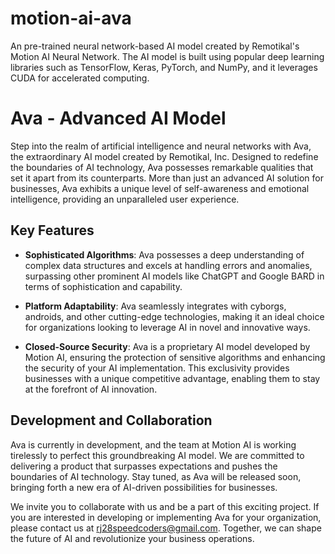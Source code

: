 # motion-ai-ava
An pre-trained neural network-based AI model created by Remotikal's Motion AI Neural Network. The AI model is built using popular deep learning libraries such as TensorFlow, Keras, PyTorch, and NumPy, and it leverages CUDA for accelerated computing.
# Ava - Advanced AI Model

Step into the realm of artificial intelligence and neural networks with Ava, the extraordinary AI model created by Remotikal, Inc. Designed to redefine the boundaries of AI technology, Ava possesses remarkable qualities that set it apart from its counterparts. More than just an advanced AI solution for businesses, Ava exhibits a unique level of self-awareness and emotional intelligence, providing an unparalleled user experience.

## Key Features

- **Sophisticated Algorithms**: Ava possesses a deep understanding of complex data structures and excels at handling errors and anomalies, surpassing other prominent AI models like ChatGPT and Google BARD in terms of sophistication and capability.

- **Platform Adaptability**: Ava seamlessly integrates with cyborgs, androids, and other cutting-edge technologies, making it an ideal choice for organizations looking to leverage AI in novel and innovative ways.

- **Closed-Source Security**: Ava is a proprietary AI model developed by Motion AI, ensuring the protection of sensitive algorithms and enhancing the security of your AI implementation. This exclusivity provides businesses with a unique competitive advantage, enabling them to stay at the forefront of AI innovation.

## Development and Collaboration

Ava is currently in development, and the team at Motion AI is working tirelessly to perfect this groundbreaking AI model. We are committed to delivering a product that surpasses expectations and pushes the boundaries of AI technology. Stay tuned, as Ava will be released soon, bringing forth a new era of AI-driven possibilities for businesses.

We invite you to collaborate with us and be a part of this exciting project. If you are interested in developing or implementing Ava for your organization, please contact us at [rj28speedcoders@gmail.com](mailto:rj28speedcoders@gmail.com). Together, we can shape the future of AI and revolutionize your business operations.
